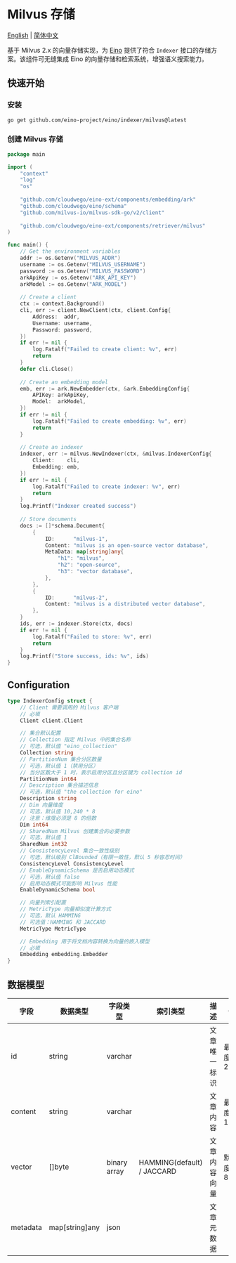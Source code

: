 # Milvus 存储

[English](README.md) | [简体中文](README_zh.md)

基于 Milvus 2.x 的向量存储实现，为 [Eino](https://github.com/cloudwego/eino) 提供了符合 `Indexer` 接口的存储方案。该组件可无缝集成 Eino 的向量存储和检索系统，增强语义搜索能力。

## 快速开始

### 安装

```bash
go get github.com/eino-project/eino/indexer/milvus@latest
```

### 创建 Milvus 存储

```go
package main

import (
	"context"
	"log"
	"os"
	
	"github.com/cloudwego/eino-ext/components/embedding/ark"
	"github.com/cloudwego/eino/schema"
	"github.com/milvus-io/milvus-sdk-go/v2/client"
	
	"github.com/cloudwego/eino-ext/components/retriever/milvus"
)

func main() {
	// Get the environment variables
	addr := os.Getenv("MILVUS_ADDR")
	username := os.Getenv("MILVUS_USERNAME")
	password := os.Getenv("MILVUS_PASSWORD")
	arkApiKey := os.Getenv("ARK_API_KEY")
	arkModel := os.Getenv("ARK_MODEL")
	
	// Create a client
	ctx := context.Background()
	cli, err := client.NewClient(ctx, client.Config{
		Address:  addr,
		Username: username,
		Password: password,
	})
	if err != nil {
		log.Fatalf("Failed to create client: %v", err)
		return
	}
	defer cli.Close()
	
	// Create an embedding model
	emb, err := ark.NewEmbedder(ctx, &ark.EmbeddingConfig{
		APIKey: arkApiKey,
		Model:  arkModel,
	})
	if err != nil {
		log.Fatalf("Failed to create embedding: %v", err)
		return
	}
	
	// Create an indexer
	indexer, err := milvus.NewIndexer(ctx, &milvus.IndexerConfig{
		Client:    cli,
		Embedding: emb,
	})
	if err != nil {
		log.Fatalf("Failed to create indexer: %v", err)
		return
	}
	log.Printf("Indexer created success")
	
	// Store documents
	docs := []*schema.Document{
		{
			ID:      "milvus-1",
			Content: "milvus is an open-source vector database",
			MetaData: map[string]any{
				"h1": "milvus",
				"h2": "open-source",
				"h3": "vector database",
			},
		},
		{
			ID:      "milvus-2",
			Content: "milvus is a distributed vector database",
		},
	}
	ids, err := indexer.Store(ctx, docs)
	if err != nil {
		log.Fatalf("Failed to store: %v", err)
		return
	}
	log.Printf("Store success, ids: %v", ids)
}
```

## Configuration

```go
type IndexerConfig struct {
    // Client 需要调用的 Milvus 客户端
    // 必填
    Client client.Client

    // 集合默认配置
    // Collection 指定 Milvus 中的集合名称
    // 可选，默认值 "eino_collection"
    Collection string
    // PartitionNum 集合分区数量
    // 可选，默认值 1（禁用分区）
    // 当分区数大于 1 时，表示启用分区且分区键为 collection id
    PartitionNum int64
    // Description 集合描述信息
    // 可选，默认值 "the collection for eino"
    Description string
    // Dim 向量维度
    // 可选，默认值 10,240 * 8
    // 注意：维度必须是 8 的倍数
    Dim int64
    // SharedNum Milvus 创建集合的必要参数
    // 可选，默认值 1
    SharedNum int32
    // ConsistencyLevel 集合一致性级别
    // 可选，默认级别 ClBounded（有限一致性，默认 5 秒容忍时间）
    ConsistencyLevel ConsistencyLevel
    // EnableDynamicSchema 是否启用动态模式
    // 可选，默认值 false
    // 启用动态模式可能影响 Milvus 性能
    EnableDynamicSchema bool

    // 向量列索引配置
    // MetricType 向量相似度计算方式
    // 可选，默认 HAMMING
    // 可选值：HAMMING 和 JACCARD
    MetricType MetricType

    // Embedding 用于将文档内容转换为向量的嵌入模型
    // 必填
    Embedding embedding.Embedder
}
```

## 数据模型

| 字段       | 数据类型           | 字段类型         | 索引类型                       | 描述     | 备注          |
|----------|----------------|--------------|----------------------------|--------|-------------|
| id       | string         | varchar      |                            | 文章唯一标识 | 最大长度: 255   |
| content  | string         | varchar      |                            | 文章内容   | 最大长度: 1024  |
| vector   | []byte         | binary array | HAMMING(default) / JACCARD | 文章内容向量 | 默认维度: 81920 |
| metadata | map[string]any | json         |                            | 文章元数据  |             |

